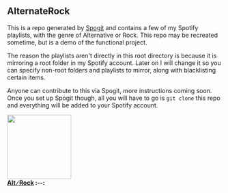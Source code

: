 ## AlternateRock
[start-desc]: #

This is a repo generated by [Spogit](https://github.com/RubbaBoy/Spogit) and contains a few of my Spotify playlists, with the genre of Alternative or Rock. This repo may be recreated sometime, but is a demo of the functional project.

The reason the playlists aren't directly in this root directory is because it is mirroring a root folder in my Spotify account. Later on I will change it so you can specify non-root folders and playlists to mirror, along with blacklisting certain items.

Anyone can contribute to this via Spogit, more instructions coming soon. Once you set up Spogit though, all you will have to go is `git clone` this repo and everything will be added to your Spotify account.

[end-desc]: #

<a href="Alt ∕ Rock"><img width="150" height="150" src="https://rubbaboy.me/images/uuy0w5i"><br><b>Alt ∕ Rock<b></a>
:--:

